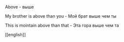 Above - выше 

My brother is  above than you - Мой брат выше чем ты

This is mointain above than that  - Эта гора выше чем та



[[english]]